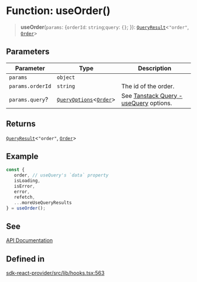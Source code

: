 # Function: useOrder()

> **useOrder**(`params`: \{`orderId`: `string`;`query`: `{}`; \}): [`QueryResult`](/docs/packages/sdk-react-provider/type-aliases/QueryResult.md)\<`"order"`, [`Order`](/docs/packages/sdk-react-provider/interfaces/Order.md)\>

## Parameters

| Parameter | Type | Description |
| ------ | ------ | ------ |
| `params` | `object` |  |
| `params.orderId` | `string` | The id of the order. |
| `params.query`? | [`QueryOptions`](/docs/packages/sdk-react-provider/type-aliases/QueryOptions.md)\<[`Order`](/docs/packages/sdk-react-provider/interfaces/Order.md)\> | See [Tanstack Query - useQuery](https://tanstack.com/query/latest/docs/framework/react/reference/useQuery) options. |

## Returns

[`QueryResult`](/docs/packages/sdk-react-provider/type-aliases/QueryResult.md)\<`"order"`, [`Order`](/docs/packages/sdk-react-provider/interfaces/Order.md)\>

## Example

```ts
const {
   order, // useQuery's `data` property
   isLoading,
   isError,
   error,
   refetch,
   ...moreUseQueryResults
} = useOrder();
```

## See

[API Documentation](https://monerium.dev/api-docs#operation/order|)

## Defined in

[sdk-react-provider/src/lib/hooks.tsx:563](https://github.com/monerium/js-monorepo/blob/main/packages/sdk-react-provider/src/lib/hooks.tsx#L563)

